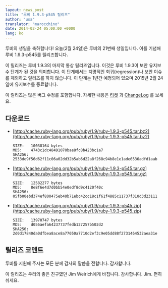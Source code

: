 ```yaml
---
layout: news_post
title: "루비 1.9.3-p545 릴리즈"
author: "usa"
translator: "marocchino"
date: 2014-02-24 05:00:00 +0000
lang: ko
---
```


루비의 생일을 축하합니다!
오늘(2월 24일)은 루비의 21번째 생일입니다.
이를 기념해 루비 1.9.3-p545를 릴리즈합니다.

이 릴리즈는 루비 1.9.3의 마지막 통상 릴리즈입니다.
이것은 루비 1.9.3이 보안 유지보수 단계가 된 것을 의미합니다.
이 단계에서는 치명적인 회귀(regression)나 보안 이슈를 제외하고 릴리즈를
하지 않습니다.
이 단계는 1년간 예정되어 있으며 2015년 2월 24일에 유지보수를
종료합니다.

이 릴리즈는 많은 버그 수정를 포함합니다.
자세한 내용은 [티켓](https://bugs.ruby-lang.org/projects/ruby-193/issues?set_filter=1&amp;status_id=5)
과 [ChangeLog](http://svn.ruby-lang.org/repos/ruby/tags/v1_9_3_545/ChangeLog) 를 보세요.

## 다운로드

* [http://cache.ruby-lang.org/pub/ruby/1.9/ruby-1.9.3-p545.tar.bz2](http://cache.ruby-lang.org/pub/ruby/1.9/ruby-1.9.3-p545.tar.bz2)

      SIZE:   10038164 bytes
      MD5:    4743c1dc48491070bae8fc8b423bc1a7
      SHA256: 2533de9f56d62f11c06a02dd32b5ab6d22a8f268c94b8e1e1ade6536adfd1aab

* [http://cache.ruby-lang.org/pub/ruby/1.9/ruby-1.9.3-p545.tar.gz](http://cache.ruby-lang.org/pub/ruby/1.9/ruby-1.9.3-p545.tar.gz)

      SIZE:   12582277 bytes
      MD5:    8e8f6e4d7d0bb54e0edf8d9c4120f40c
      SHA256: 05fb00ebd374ef800475eb40b71ebc42cc18c1f61f4885c11737f310d3d23111

* [http://cache.ruby-lang.org/pub/ruby/1.9/ruby-1.9.3-p545.zip](http://cache.ruby-lang.org/pub/ruby/1.9/ruby-1.9.3-p545.zip)

      SIZE:   13970747 bytes
      MD5:    d056aefa64237737fedb127257b502d2
      SHA256: 2d0d17840da0dfbea8ace8a77050a7710d2ef3c9e05dd88f2731464532aea31e

## 릴리즈 코멘트

루비를 지원해 주시는 모든 분께 감사의 말씀을 전합니다.
감사합니다.

이 릴리즈는 우리의 좋은 친구였던 Jim Weirich에게 바칩니다.
감사합니다. Jim. 편히 쉬세요.
